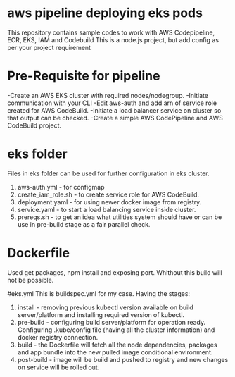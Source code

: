 # aws pipeline deploying eks pods
This repository contains sample codes to work with AWS Codepipeline, ECR, EKS, IAM and Codebuild
This is a node.js project, but add config as per your project requirement 

# Pre-Requisite for pipeline
-Create an AWS EKS cluster with required nodes/nodegroup.
-Initiate communication with your CLI 
-Edit aws-auth and add arn of service role created for AWS CodeBuild.
-Initiate a load balancer service on cluster so that output can be checked.
-Create a simple AWS CodePipeline and AWS CodeBuild project.
 
# eks folder
Files in eks folder can be used for further configuration in eks cluster.
1. aws-auth.yml - for configmap
2. create_iam_role.sh - to create service role for AWS CodeBuild.
3. deployment.yaml - for using newer docker image from registry.
4. service.yaml - to start a load balancing service inside cluster.
5. prereqs.sh - to get an idea what utilities system should have or can be use in pre-build stage as a fair parallel check.

# Dockerfile
Used get packages, npm install and exposing port. Whithout this build will not be possible.

#eks.yml
This is buildspec.yml for my case. Having the stages:

1. install - removing previous kubectl version available on build server/platform and installing required version of kubectl.
2. pre-build - configuring build server/platform for operation ready. Configuring .kube/config file (having all the cluster information) and docker registry connection.
3. build - the Dockerfile will fetch all the node dependencies, packages and app bundle into the new pulled image conditional environment.
4. post-build - image will be build and pushed to registry and new changes on service will be rolled out.
 


